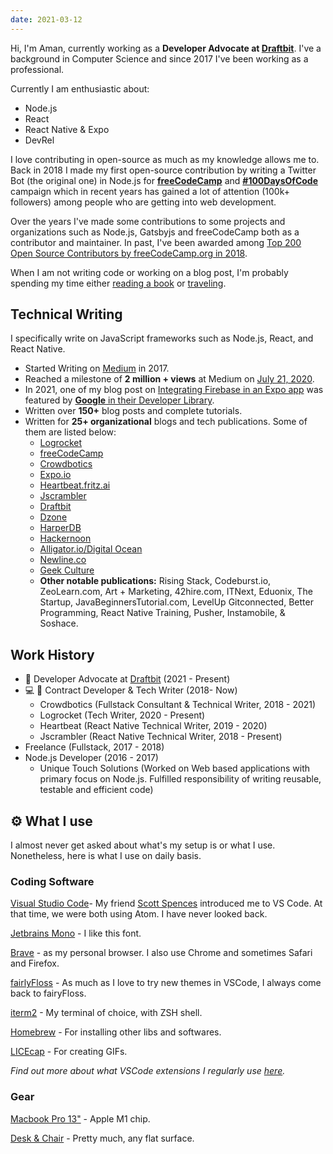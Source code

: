 ```yaml
---
date: 2021-03-12
---
```


Hi, I'm Aman, currently working as a **Developer Advocate at [Draftbit](https://draftbit.com/)**. I've a background in Computer Science and since 2017 I've been working as a professional.

Currently I am enthusiastic about:

- Node.js
- React
- React Native & Expo
- DevRel

I love contributing in open-source as much as my knowledge allows me to. Back in 2018 I made my first open-source contribution by writing a Twitter Bot (the original one) in Node.js for [**freeCodeCamp**](https://github.com/freeCodeCamp/100DaysOfCode-twitter-bot) and [**#100DaysOfCode**](https://twitter.com/_100Daysofcode) campaign which in recent years has gained a lot of attention (100k+ followers) among people who are getting into web development.

Over the years I've made some contributions to some projects and organizations such as Node.js, Gatsbyjs and freeCodeCamp both as a contributor and maintainer. In past, I've been awarded among [Top 200 Open Source Contributors by freeCodeCamp.org in 2018](https://www.freecodecamp.org/news/announcing-our-freecodecamp-2018-top-contributor-award-winners-861da08a77e1/).

When I am not writing code or working on a blog post, I'm probably spending my time either [reading a book](https://www.goodreads.com/author/show/17657541.Aman_Mittal) or [traveling](https://www.instagram.com/amanhimselfcodes/).

## Technical Writing

I specifically write on JavaScript frameworks such as Node.js, React, and React Native.

- Started Writing on [Medium](https://medium.com/@amanhimself) in 2017.
- Reached a milestone of **2 million + views** at Medium on [July 21, 2020](https://twitter.com/amanhimself/status/1285554115464982528).
- In 2021, one of my blog post on [Integrating Firebase in an Expo app](https://amanhimself.dev/blog/firebase-authentication-with-expo/) was featured by [**Google** in their Developer Library](https://devlibrary.withgoogle.com/authors/amanhimself).
- Written over **150+** blog posts and complete tutorials.
- Written for **25+ organizational** blogs and tech publications. Some of them are listed below:
  - [Logrocket](https://blog.logrocket.com/author/amanmittal/)
  - [freeCodeCamp](https://www.freecodecamp.org/news/author/amanhimself/)
  - [Crowdbotics](https://blog.crowdbotics.com/author/amanhimself/)
  - [Expo.io](https://blog.expo.io/@amanhimself)
  - [Heartbeat.fritz.ai](https://heartbeat.fritz.ai/@amanhimself)
  - [Jscrambler](https://blog.jscrambler.com/author/aman-mittal)
  - [Draftbit](https://community.draftbit.com/u/amanhimself/activity/topics)
  - [Dzone](https://dzone.com/users/4503532/amanhimself.html)
  - [HarperDB](https://harperdb.io/product/featured-projects/rest-api-with-node-js/?utm_source=amanmittal)
  - [Hackernoon](https://hackernoon.com/u/amanhimself)
  - [Alligator.io/Digital Ocean](https://www.digitalocean.com/community/tutorials/react-geolocation-react-native)
  - [Newline.co](https://www.newline.co/@amandeepmittal/how-to-build-react-native-apps-with-graphql-and-apollo--d74eb12e)
  - [Geek Culture](https://medium.com/geekculture/11-best-no-code-and-low-code-back-ends-for-2021-138066ca81f6)
  - **Other notable publications:** Rising Stack, Codeburst.io, ZeoLearn.com, Art + Marketing, 42hire.com, ITNext, Eduonix, The Startup, JavaBeginnersTutorial.com, LevelUp Gitconnected, Better Programming, React Native Training, Pusher, Instamobile, & Soshace.

## Work History

- 🥑 Developer Advocate at [Draftbit](https://draftbit.com/) (2021 - Present)
- 💻 📝 Contract Developer & Tech Writer (2018- Now)
  - Crowdbotics (Fullstack Consultant & Technical Writer, 2018 - 2021)
  - Logrocket (Tech Writer, 2020 - Present)
  - Heartbeat (React Native Technical Writer, 2019 - 2020)
  - Jscrambler (React Native Technical Writer, 2018 - Present)
- Freelance (Fullstack, 2017 - 2018)
- Node.js Developer (2016 - 2017)
  - Unique Touch Solutions (Worked on Web based applications with primary focus on Node.js. Fulfilled responsibility of writing reusable, testable and efficient code)

## ⚙️ What I use

I almost never get asked about what's my setup is or what I use. Nonetheless, here is what I use on daily basis.

### Coding Software

[Visual Studio Code](https://code.visualstudio.com/)- My friend [Scott Spences](https://twitter.com/spences10) introduced me to VS Code. At that time, we were both using Atom. I have never looked back.

[Jetbrains Mono](https://www.jetbrains.com/lp/mono/) - I like this font.

[Brave](https://brave.com/) - as my personal browser. I also use Chrome and sometimes Safari and Firefox.

[fairlyFloss](https://marketplace.visualstudio.com/items?itemName=nopjmp.fairyfloss) - As much as I love to try new themes in VSCode, I always come back to fairyFloss.

[iterm2](https://iterm2.com/) - My terminal of choice, with ZSH shell.

[Homebrew](https://cheatsheets.xyz/homebrew/) - For installing other libs and softwares.

[LICEcap](https://www.cockos.com/licecap/) - For creating GIFs.

_Find out more about what VSCode extensions I regularly use [here](https://amanhimself.dev/blog/setup-macbook-m1/)._

### Gear

[Macbook Pro 13"](https://www.apple.com/in/shop/buy-mac/macbook-pro) - Apple M1 chip.

[Desk & Chair]() - Pretty much, any flat surface.
